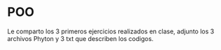 # POO

Le comparto los 3 primeros ejercicios realizados en clase, adjunto los 3 archivos Phyton y 3 txt que describen los codigos.
